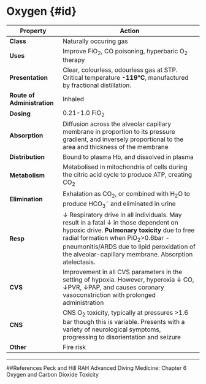 # Oxygen {#id}

|Property|Action|
|--|--|
|**Class**|Naturally occuring gas|
|**Uses**|Improve FiO<sub>2</sub>, CO poisoning, hyperbaric O<sub>2</sub> therapy|
|**Presentation**|Clear, colourless, odourless gas at STP. Critical temperature **-119°C**, manufactured by fractional distillation.|
|**Route of Administration**|Inhaled|
|**Dosing**|0.21-1.0 FiO<sub>2</sub>|
|**Absorption**|Diffusion across the alveolar capillary membrane in proportion to its pressure gradient, and inversely proportional to the area and thickness of the membrane|
|**Distribution**|Bound to plasma Hb, and dissolved in plasma|
|**Metabolism**|Metabolised in mitochondria of cells during the citric acid cycle to produce ATP, creating CO<sub>2</sub>|
|**Elimination**|Exhalation as CO<sub>2</sub>, or combined with H<sub>2</sub>O to produce HCO<sub>3</sub><sup>-</sup> and eliminated in urine|
|**Resp**|↓ Respiratory drive in all individuals. May result in a fatal ↓ in those dependent on hypoxic drive. **Pulmonary toxicity** due to free radial formation when PiO<sub>2</sub>>0.6bar - pneumonitis/ARDS due to lipid peroxidation of the alveolar-capillary membrane. Absorption atelectasis.|
|**CVS**|Improvement in all CVS parameters in the setting of hypoxia. However, hyperoxia ↓ CO, ↓PVR, ↓PAP, and causes coronary vasoconstriction with prolonged administration|
|**CNS**|CNS O<sub>2</sub> toxicity, typically at pressures >1.6 bar though this is variable. Presents with a variety of neurological symptoms, progressing to disorientation and seizure|
|**Other**|Fire risk|

---
##References
Peck and Hill
RAH Advanced Diving Medicine: Chapter 6 Oxygen and Carbon Dioxide Toxicity